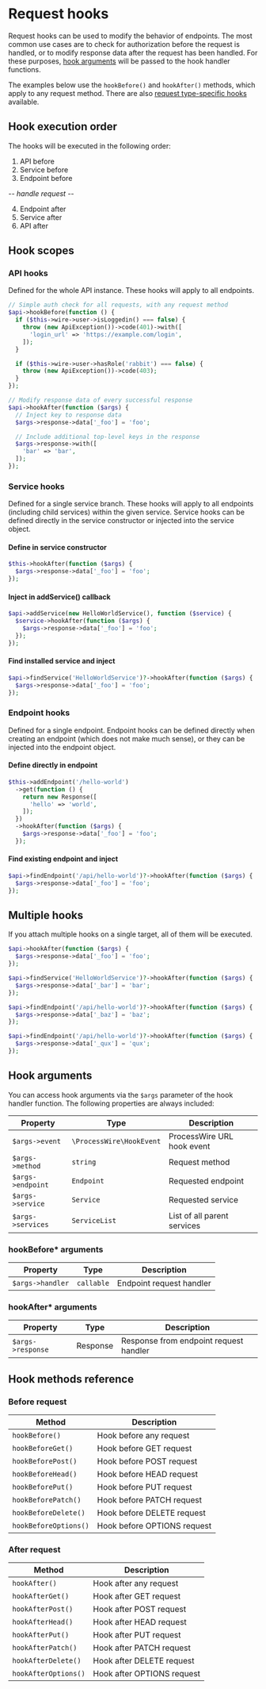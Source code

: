 # Request hooks

Request hooks can be used to modify the behavior of endpoints. The most common use cases are to check for authorization before the request is handled, or to modify response data after the request has been handled. For these purposes, [hook arguments](#hook-arguments) will be passed to the hook handler functions.

The examples below use the `hookBefore()` and `hookAfter()` methods, which apply to any request method. There are also [request type-specific hooks](#hook-methods-reference) available.

## Hook execution order

The hooks will be executed in the following order:

1. API before
2. Service before
3. Endpoint before

_-- handle request --_

4. Endpoint after
5. Service after
6. API after

## Hook scopes

### API hooks

Defined for the whole API instance. These hooks will apply to all endpoints.

```php
// Simple auth check for all requests, with any request method
$api->hookBefore(function () {
  if ($this->wire->user->isLoggedin() === false) {
    throw (new ApiException())->code(401)->with([
      'login_url' => 'https://example.com/login',
    ]);
  }

  if ($this->wire->user->hasRole('rabbit') === false) {
    throw (new ApiException())->code(403);
  }
});

// Modify response data of every successful response
$api->hookAfter(function ($args) {
  // Inject key to response data
  $args->response->data['_foo'] = 'foo';

  // Include additional top-level keys in the response
  $args->response->with([
    'bar' => 'bar',
  ]);
});
```

### Service hooks

Defined for a single service branch. These hooks will apply to all endpoints (including child services) within the given service. Service hooks can be defined directly in the service constructor or injected into the service object.

#### Define in service constructor

```php
$this->hookAfter(function ($args) {
  $args->response->data['_foo'] = 'foo';
});
```

#### Inject in addService() callback

```php
$api->addService(new HelloWorldService(), function ($service) {
  $service->hookAfter(function ($args) {
    $args->response->data['_foo'] = 'foo';
  });
});
```

#### Find installed service and inject

```php
$api->findService('HelloWorldService')?->hookAfter(function ($args) {
  $args->response->data['_foo'] = 'foo';
});
```

### Endpoint hooks

Defined for a single endpoint. Endpoint hooks can be defined directly when creating an endpoint (which does not make much sense), or they can be injected into the endpoint object.

#### Define directly in endpoint

```php
$this->addEndpoint('/hello-world')
  ->get(function () {
    return new Response([
      'hello' => 'world',
    ]);
  })
  ->hookAfter(function ($args) {
    $args->response->data['_foo'] = 'foo';
  });
```

#### Find existing endpoint and inject

```php
$api->findEndpoint('/api/hello-world')?->hookAfter(function ($args) {
  $args->response->data['_foo'] = 'foo';
});
```

## Multiple hooks

If you attach multiple hooks on a single target, all of them will be executed.

```php
$api->hookAfter(function ($args) {
  $args->response->data['_foo'] = 'foo';
});

$api->findService('HelloWorldService')?->hookAfter(function ($args) {
  $args->response->data['_bar'] = 'bar';
});

$api->findEndpoint('/api/hello-world')?->hookAfter(function ($args) {
  $args->response->data['_baz'] = 'baz';
});

$api->findEndpoint('/api/hello-world')?->hookAfter(function ($args) {
  $args->response->data['_qux'] = 'qux';
});
```

## Hook arguments

You can access hook arguments via the `$args` parameter of the hook handler function. The following properties are always included:

| Property          | Type                     | Description                 |
| ----------------- | ------------------------ | --------------------------- |
| `$args->event`    | `\ProcessWire\HookEvent` | ProcessWire URL hook event  |
| `$args->method`   | `string`                 | Request method              |
| `$args->endpoint` | `Endpoint`               | Requested endpoint          |
| `$args->service`  | `Service`                | Requested service           |
| `$args->services` | `ServiceList`            | List of all parent services |

### hookBefore\* arguments

| Property         | Type       | Description              |
| ---------------- | ---------- | ------------------------ |
| `$args->handler` | `callable` | Endpoint request handler |

### hookAfter\* arguments

| Property          | Type     | Description                            |
| ----------------- | -------- | -------------------------------------- |
| `$args->response` | Response | Response from endpoint request handler |

## Hook methods reference

### Before request

| Method                | Description                 |
| --------------------- | --------------------------- |
| `hookBefore()`        | Hook before any request     |
| `hookBeforeGet()`     | Hook before GET request     |
| `hookBeforePost()`    | Hook before POST request    |
| `hookBeforeHead()`    | Hook before HEAD request    |
| `hookBeforePut()`     | Hook before PUT request     |
| `hookBeforePatch()`   | Hook before PATCH request   |
| `hookBeforeDelete()`  | Hook before DELETE request  |
| `hookBeforeOptions()` | Hook before OPTIONS request |

### After request

| Method               | Description                |
| -------------------- | -------------------------- |
| `hookAfter()`        | Hook after any request     |
| `hookAfterGet()`     | Hook after GET request     |
| `hookAfterPost()`    | Hook after POST request    |
| `hookAfterHead()`    | Hook after HEAD request    |
| `hookAfterPut()`     | Hook after PUT request     |
| `hookAfterPatch()`   | Hook after PATCH request   |
| `hookAfterDelete()`  | Hook after DELETE request  |
| `hookAfterOptions()` | Hook after OPTIONS request |
